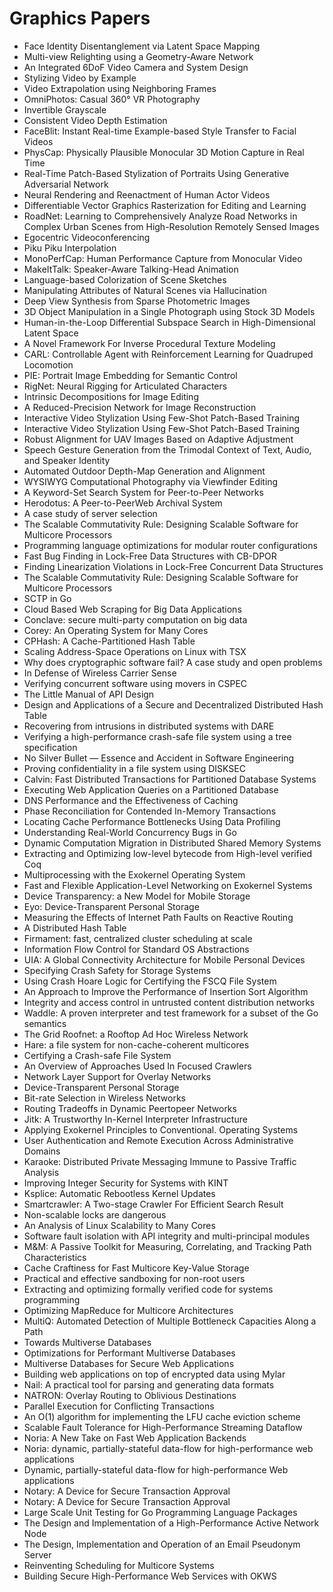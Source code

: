 # Graphics Papers

<ul>

                             

 <li><a target="_blank" href="https://github.com/manjunath5496/Graphics-Papers/blob/master/g(1).pdf" style="text-decoration:none;">Face Identity Disentanglement via Latent Space Mapping</a></li>

 <li><a target="_blank" href="https://github.com/manjunath5496/Graphics-Papers/blob/master/g(2).pdf" style="text-decoration:none;">Multi-view Relighting using a Geometry-Aware Network</a></li>

<li><a target="_blank" href="https://github.com/manjunath5496/Graphics-Papers/blob/master/g(3).pdf" style="text-decoration:none;">An Integrated 6DoF Video Camera and System Design</a></li>
 <li><a target="_blank" href="https://github.com/manjunath5496/Graphics-Papers/blob/master/g(4).pdf" style="text-decoration:none;">Stylizing Video by Example</a></li>                              
<li><a target="_blank" href="https://github.com/manjunath5496/Graphics-Papers/blob/master/g(5).pdf" style="text-decoration:none;">Video Extrapolation using Neighboring Frames</a></li>
<li><a target="_blank" href="https://github.com/manjunath5496/Graphics-Papers/blob/master/g(6).pdf" style="text-decoration:none;">OmniPhotos: Casual 360° VR Photography</a></li>
 <li><a target="_blank" href="https://github.com/manjunath5496/Graphics-Papers/blob/master/g(7).pdf" style="text-decoration:none;">Invertible Grayscale</a></li>

 <li><a target="_blank" href="https://github.com/manjunath5496/Graphics-Papers/blob/master/g(8).pdf" style="text-decoration:none;">Consistent Video Depth Estimation</a></li>
   <li><a target="_blank" href="https://github.com/manjunath5496/Graphics-Papers/blob/master/g(9).pdf" style="text-decoration:none;">FaceBlit: Instant Real-time Example-based Style Transfer to Facial Videos</a></li>
  
   
 <li><a target="_blank" href="https://github.com/manjunath5496/Graphics-Papers/blob/master/g(10).pdf" style="text-decoration:none;">PhysCap: Physically Plausible Monocular 3D Motion Capture in Real Time </a></li>                              
<li><a target="_blank" href="https://github.com/manjunath5496/Graphics-Papers/blob/master/g(11).pdf" style="text-decoration:none;">Real-Time Patch-Based Stylization of Portraits Using Generative Adversarial Network</a></li>
<li><a target="_blank" href="https://github.com/manjunath5496/Graphics-Papers/blob/master/g(12).pdf" style="text-decoration:none;">Neural Rendering and Reenactment of Human Actor Videos</a></li>
<li><a target="_blank" href="https://github.com/manjunath5496/Graphics-Papers/blob/master/g(13).pdf" style="text-decoration:none;">Differentiable Vector Graphics Rasterization for Editing and Learning</a></li>

<li><a target="_blank" href="https://github.com/manjunath5496/Graphics-Papers/blob/master/g(14).pdf" style="text-decoration:none;">RoadNet: Learning to Comprehensively Analyze
Road Networks in Complex Urban Scenes from High-Resolution Remotely Sensed Images</a></li>
                              
<li><a target="_blank" href="https://github.com/manjunath5496/Graphics-Papers/blob/master/g(15).pdf" style="text-decoration:none;">Egocentric Videoconferencing</a></li>

<li><a target="_blank" href="https://github.com/manjunath5496/Graphics-Papers/blob/master/g(16).pdf" style="text-decoration:none;">Piku Piku Interpolation</a></li>

  <li><a target="_blank" href="https://github.com/manjunath5496/Graphics-Papers/blob/master/g(17).pdf" style="text-decoration:none;">MonoPerfCap: Human Performance Capture from Monocular Video</a></li>   
  
<li><a target="_blank" href="https://github.com/manjunath5496/Graphics-Papers/blob/master/g(18).pdf" style="text-decoration:none;">MakeItTalk: Speaker-Aware Talking-Head Animation</a></li> 

  
<li><a target="_blank" href="https://github.com/manjunath5496/Graphics-Papers/blob/master/g(19).pdf" style="text-decoration:none;">Language-based Colorization of Scene Sketches</a></li> 

<li><a target="_blank" href="https://github.com/manjunath5496/Graphics-Papers/blob/master/g(20).pdf" style="text-decoration:none;">Manipulating Attributes of Natural Scenes via Hallucination</a></li>

<li><a target="_blank" href="https://github.com/manjunath5496/Graphics-Papers/blob/master/g(21).pdf" style="text-decoration:none;">Deep View Synthesis from Sparse Photometric Images</a></li>
<li><a target="_blank" href="https://github.com/manjunath5496/Graphics-Papers/blob/master/g(22).pdf" style="text-decoration:none;">3D Object Manipulation in a Single Photograph using Stock 3D Models</a></li> 
 <li><a target="_blank" href="https://github.com/manjunath5496/Graphics-Papers/blob/master/g(23).pdf" style="text-decoration:none;">Human-in-the-Loop Differential Subspace Search in High-Dimensional Latent Space</a></li> 
 

   <li><a target="_blank" href="https://github.com/manjunath5496/Graphics-Papers/blob/master/g(24).pdf" style="text-decoration:none;">A Novel Framework For Inverse Procedural Texture Modeling</a></li>
 
   <li><a target="_blank" href="https://github.com/manjunath5496/Graphics-Papers/blob/master/g(25).pdf" style="text-decoration:none;">CARL: Controllable Agent with Reinforcement Learning for Quadruped Locomotion</a></li>                              
 <li><a target="_blank" href="https://github.com/manjunath5496/Graphics-Papers/blob/master/g(26).pdf" style="text-decoration:none;">PIE: Portrait Image Embedding for Semantic Control</a></li>
 <li><a target="_blank" href="https://github.com/manjunath5496/Graphics-Papers/blob/master/g(27).pdf" style="text-decoration:none;">RigNet: Neural Rigging for Articulated Characters</a></li>
   
 
   <li><a target="_blank" href="https://github.com/manjunath5496/Graphics-Papers/blob/master/g(28).pdf" style="text-decoration:none;">Intrinsic Decompositions for Image Editing</a></li>
 
   <li><a target="_blank" href="https://github.com/manjunath5496/Graphics-Papers/blob/master/g(29).pdf" style="text-decoration:none;">A Reduced-Precision Network for Image Reconstruction </a></li>                              

  <li><a target="_blank" href="https://github.com/manjunath5496/Graphics-Papers/blob/master/g(30).pdf" style="text-decoration:none;">Interactive Video Stylization Using Few-Shot Patch-Based Training</a></li>
 
   <li><a target="_blank" href="https://github.com/manjunath5496/Graphics-Papers/blob/master/g(31).pdf" style="text-decoration:none;">Interactive Video Stylization Using Few-Shot Patch-Based Training</a></li> 
    <li><a target="_blank" href="https://github.com/manjunath5496/Graphics-Papers/blob/master/g(32).pdf" style="text-decoration:none;">Robust Alignment for UAV Images Based on Adaptive Adjustment</a></li> 

   <li><a target="_blank" href="https://github.com/manjunath5496/Graphics-Papers/blob/master/g(33).pdf" style="text-decoration:none;">Speech Gesture Generation from the Trimodal Context of Text, Audio, and Speaker Identity</a></li>                              

  <li><a target="_blank" href="https://github.com/manjunath5496/Graphics-Papers/blob/master/g(34).pdf" style="text-decoration:none;">Automated Outdoor Depth-Map Generation and Alignment</a></li> 
 
  <li><a target="_blank" href="https://github.com/manjunath5496/Graphics-Papers/blob/master/g(35).pdf" style="text-decoration:none;">WYSIWYG Computational Photography via Viewfinder Editing</a></li> 

  <li><a target="_blank" href="https://github.com/manjunath5496/Graphics-Papers/blob/master/g(36).pdf" style="text-decoration:none;">A Keyword-Set Search System for Peer-to-Peer
Networks</a></li> 
 
<li><a target="_blank" href="https://github.com/manjunath5496/Graphics-Papers/blob/master/g(37).pdf" style="text-decoration:none;">Herodotus: A Peer-to-PeerWeb Archival System</a></li>
 <li><a target="_blank" href="https://github.com/manjunath5496/Graphics-Papers/blob/master/g(38).pdf" style="text-decoration:none;">A case study of server selection</a></li>
<li><a target="_blank" href="https://github.com/manjunath5496/Graphics-Papers/blob/master/g(39).pdf" style="text-decoration:none;">The Scalable Commutativity Rule:
Designing Scalable Software for Multicore Processors</a></li>
 <li><a target="_blank" href="https://github.com/manjunath5496/Graphics-Papers/blob/master/g(40).pdf" style="text-decoration:none;">Programming language optimizations for modular router configurations</a></li>                              
<li><a target="_blank" href="https://github.com/manjunath5496/Graphics-Papers/blob/master/g(41).pdf" style="text-decoration:none;">Fast Bug Finding in Lock-Free Data Structures with
CB-DPOR</a></li>
<li><a target="_blank" href="https://github.com/manjunath5496/Graphics-Papers/blob/master/g(42).pdf" style="text-decoration:none;">Finding Linearization Violations in Lock-Free
Concurrent Data Structures</a></li>
 
  <li><a target="_blank" href="https://github.com/manjunath5496/Graphics-Papers/blob/master/g(43).pdf" style="text-decoration:none;">The Scalable Commutativity Rule:
Designing Scalable Software for Multicore Processors</a></li>
 <li><a target="_blank" href="https://github.com/manjunath5496/Graphics-Papers/blob/master/g(44).pdf" style="text-decoration:none;">SCTP in Go</a></li>
   <li><a target="_blank" href="https://github.com/manjunath5496/Graphics-Papers/blob/master/g(45).pdf" style="text-decoration:none;">Cloud Based Web Scraping for Big Data Applications</a></li>  
   
<li><a target="_blank" href="https://github.com/manjunath5496/Graphics-Papers/blob/master/g(46).pdf" style="text-decoration:none;">Conclave: secure multi-party computation on big data</a></li> 
                             
<li><a target="_blank" href="https://github.com/manjunath5496/Graphics-Papers/blob/master/g(47).pdf" style="text-decoration:none;">Corey: An Operating System for Many Cores</a></li>
<li><a target="_blank" href="https://github.com/manjunath5496/Graphics-Papers/blob/master/g(48).pdf" style="text-decoration:none;">CPHash: A Cache-Partitioned Hash Table</a></li>

<li><a target="_blank" href="https://github.com/manjunath5496/Graphics-Papers/blob/master/g(49).pdf" style="text-decoration:none;">Scaling Address-Space Operations on Linux with
TSX</a></li>
                              
<li><a target="_blank" href="https://github.com/manjunath5496/Graphics-Papers/blob/master/g(50).pdf" style="text-decoration:none;">Why does cryptographic software fail?
A case study and open problems</a></li>
<li><a target="_blank" href="https://github.com/manjunath5496/Graphics-Papers/blob/master/g(51).pdf" style="text-decoration:none;">In Defense of Wireless Carrier Sense</a></li>
<li><a target="_blank" href="https://github.com/manjunath5496/Graphics-Papers/blob/master/g(52).pdf" style="text-decoration:none;">Verifying concurrent software using movers in CSPEC</a></li>

<li><a target="_blank" href="https://github.com/manjunath5496/Graphics-Papers/blob/master/g(53).pdf" style="text-decoration:none;">The Little Manual of
API Design</a></li>
 
<li><a target="_blank" href="https://github.com/manjunath5496/Graphics-Papers/blob/master/g(54).pdf" style="text-decoration:none;">Design and Applications of a Secure and Decentralized Distributed Hash Table </a></li>

<li><a target="_blank" href="https://github.com/manjunath5496/Graphics-Papers/blob/master/g(55).pdf" style="text-decoration:none;">Recovering from intrusions in distributed systems with DARE</a></li>
 
  <li><a target="_blank" href="https://github.com/manjunath5496/Graphics-Papers/blob/master/g(56).pdf" style="text-decoration:none;">Verifying a high-performance crash-safe file system using a tree specification </a></li>                              

  <li><a target="_blank" href="https://github.com/manjunath5496/Graphics-Papers/blob/master/g(57).pdf" style="text-decoration:none;">No Silver Bullet — Essence and Accident in Software Engineering</a></li>
 
   <li><a target="_blank" href="https://github.com/manjunath5496/Graphics-Papers/blob/master/g(58).pdf" style="text-decoration:none;">Proving confidentiality in a file system using DISKSEC</a></li>
    <li><a target="_blank" href="https://github.com/manjunath5496/Graphics-Papers/blob/master/g(59).pdf" style="text-decoration:none;">Calvin: Fast Distributed Transactions
for Partitioned Database Systems</a></li>
 
  <li><a target="_blank" href="https://github.com/manjunath5496/Graphics-Papers/blob/master/g(60).pdf" style="text-decoration:none;">Executing Web Application Queries on a Partitioned Database </a></li>
 
   <li><a target="_blank" href="https://github.com/manjunath5496/Graphics-Papers/blob/master/g(61).pdf" style="text-decoration:none;">DNS Performance and the Effectiveness of Caching</a></li>
 
   <li><a target="_blank" href="https://github.com/manjunath5496/Graphics-Papers/blob/master/g(62).pdf" style="text-decoration:none;">Phase Reconciliation for Contended In-Memory Transactions</a></li>
 
   <li><a target="_blank" href="https://github.com/manjunath5496/Graphics-Papers/blob/master/g(63).pdf" style="text-decoration:none;">Locating Cache Performance Bottlenecks Using Data Profiling</a></li>                              

  <li><a target="_blank" href="https://github.com/manjunath5496/Graphics-Papers/blob/master/g(64).pdf" style="text-decoration:none;">Understanding Real-World Concurrency Bugs in Go</a></li>
 
   <li><a target="_blank" href="https://github.com/manjunath5496/Graphics-Papers/blob/master/g(65).pdf" style="text-decoration:none;">Dynamic Computation Migration
in Distributed Shared Memory Systems </a></li> 

   <li><a target="_blank" href="https://github.com/manjunath5496/Graphics-Papers/blob/master/g(66).pdf" style="text-decoration:none;">Extracting and Optimizing low-level bytecode from High-level verified Coq</a></li> 
 
   <li><a target="_blank" href="https://github.com/manjunath5496/Graphics-Papers/blob/master/g(67).pdf" style="text-decoration:none;">Multiprocessing with the Exokernel Operating System</a></li>                              

  <li><a target="_blank" href="https://github.com/manjunath5496/Graphics-Papers/blob/master/g(68).pdf" style="text-decoration:none;">Fast and Flexible Application-Level
Networking on Exokernel Systems</a></li> 
 
  
   <li><a target="_blank" href="https://github.com/manjunath5496/Graphics-Papers/blob/master/g(69).pdf" style="text-decoration:none;">Device Transparency: a New Model for Mobile Storage</a></li>                              

  <li><a target="_blank" href="https://github.com/manjunath5496/Graphics-Papers/blob/master/g(70).pdf" style="text-decoration:none;">Eyo: Device-Transparent Personal Storage</a></li> 
  
 
 <li><a target="_blank" href="https://github.com/manjunath5496/Graphics-Papers/blob/master/g(71).pdf" style="text-decoration:none;">Measuring the Effects of Internet Path Faults on
Reactive Routing</a></li>
 
 <li><a target="_blank" href="https://github.com/manjunath5496/Graphics-Papers/blob/master/g(72).pdf" style="text-decoration:none;">A Distributed Hash Table</a></li> 
 
 
 <li><a target="_blank" href="https://github.com/manjunath5496/Graphics-Papers/blob/master/g(73).pdf" style="text-decoration:none;">Firmament: fast, centralized cluster scheduling at scale</a></li>
  <li><a target="_blank" href="https://github.com/manjunath5496/Graphics-Papers/blob/master/g(74).pdf" style="text-decoration:none;">Information Flow Control for Standard OS Abstractions</a></li>
    <li><a target="_blank" href="https://github.com/manjunath5496/Graphics-Papers/blob/master/g(75).pdf" style="text-decoration:none;">UIA: A Global Connectivity Architecture
for Mobile Personal Devices</a></li>                        
<li><a target="_blank" href="https://github.com/manjunath5496/Graphics-Papers/blob/master/g(76).pdf" style="text-decoration:none;">Specifying Crash Safety for Storage Systems</a></li>

 <li><a target="_blank" href="https://github.com/manjunath5496/Graphics-Papers/blob/master/g(77).pdf" style="text-decoration:none;">Using Crash Hoare Logic for Certifying the FSCQ File System</a></li> 
 
 
 <li><a target="_blank" href="https://github.com/manjunath5496/Graphics-Papers/blob/master/g(78).pdf" style="text-decoration:none;">An Approach to Improve the Performance
of Insertion Sort Algorithm</a></li>
  <li><a target="_blank" href="https://github.com/manjunath5496/Graphics-Papers/blob/master/g(79).pdf" style="text-decoration:none;">Integrity and access control in untrusted content distribution networks</a></li>


 <li><a target="_blank" href="https://github.com/manjunath5496/Graphics-Papers/blob/master/g(80).pdf" style="text-decoration:none;">Waddle: A proven interpreter and test framework
for a subset of the Go semantics</a></li> 
 
 
 <li><a target="_blank" href="https://github.com/manjunath5496/Graphics-Papers/blob/master/g(81).pdf" style="text-decoration:none;">The Grid Roofnet:
a Rooftop Ad Hoc Wireless Network</a></li>
  <li><a target="_blank" href="https://github.com/manjunath5496/Graphics-Papers/blob/master/g(82).pdf" style="text-decoration:none;">Hare: a file system for non-cache-coherent multicores</a></li>

 <li><a target="_blank" href="https://github.com/manjunath5496/Graphics-Papers/blob/master/g(83).pdf" style="text-decoration:none;">Certifying a Crash-safe File System</a></li>
  <li><a target="_blank" href="https://github.com/manjunath5496/Graphics-Papers/blob/master/g(84).pdf" style="text-decoration:none;">An Overview of Approaches Used In Focused Crawlers</a></li>

 <li><a target="_blank" href="https://github.com/manjunath5496/Graphics-Papers/blob/master/g(85).pdf" style="text-decoration:none;">Network Layer Support for Overlay Networks</a></li>
  <li><a target="_blank" href="https://github.com/manjunath5496/Graphics-Papers/blob/master/g(86).pdf" style="text-decoration:none;">Device-Transparent Personal Storage</a></li>

 <li><a target="_blank" href="https://github.com/manjunath5496/Graphics-Papers/blob/master/g(87).pdf" style="text-decoration:none;">Bit-rate Selection in Wireless Networks</a></li>
  <li><a target="_blank" href="https://github.com/manjunath5496/Graphics-Papers/blob/master/g(88).pdf" style="text-decoration:none;">Routing Tradeoffs in Dynamic Peer­to­peer Networks</a></li>
  <li><a target="_blank" href="https://github.com/manjunath5496/Graphics-Papers/blob/master/g(89).pdf" style="text-decoration:none;">Jitk: A Trustworthy In-Kernel Interpreter Infrastructure</a></li>
  
  
  <li><a target="_blank" href="https://github.com/manjunath5496/Graphics-Papers/blob/master/g(90).pdf" style="text-decoration:none;"> Applying Exokernel Principles to Conventional. Operating Systems</a></li>
  <li><a target="_blank" href="https://github.com/manjunath5496/Graphics-Papers/blob/master/g(91).pdf" style="text-decoration:none;">User Authentication and Remote Execution
Across Administrative Domains</a></li>

 <li><a target="_blank" href="https://github.com/manjunath5496/Graphics-Papers/blob/master/g(92).pdf" style="text-decoration:none;">Karaoke: Distributed Private Messaging
Immune to Passive Traffic Analysis</a></li>
  <li><a target="_blank" href="https://github.com/manjunath5496/Graphics-Papers/blob/master/g(93).pdf" style="text-decoration:none;"> Improving Integer Security for Systems with KINT</a></li>
  <li><a target="_blank" href="https://github.com/manjunath5496/Graphics-Papers/blob/master/g(94).pdf" style="text-decoration:none;">Ksplice: Automatic Rebootless Kernel Updates</a></li> 
  
   <li><a target="_blank" href="https://github.com/manjunath5496/Graphics-Papers/blob/master/g(95).pdf" style="text-decoration:none;">Smartcrawler: A Two-stage Crawler For Efficient Search Result</a></li>  
  
<li><a target="_blank" href="https://github.com/manjunath5496/Graphics-Papers/blob/master/g(96).pdf" style="text-decoration:none;">Non-scalable locks are dangerous</a></li> 
  
  
<li><a target="_blank" href="https://github.com/manjunath5496/Graphics-Papers/blob/master/g(97).pdf" style="text-decoration:none;">An Analysis of Linux Scalability to Many Cores</a></li>


 <li><a target="_blank" href="https://github.com/manjunath5496/Graphics-Papers/blob/master/g(98).pdf" style="text-decoration:none;">Software fault isolation with
API integrity and multi-principal modules</a></li> 
  
   <li><a target="_blank" href="https://github.com/manjunath5496/Graphics-Papers/blob/master/g(99).pdf" style="text-decoration:none;">M&M: A Passive Toolkit for Measuring, Correlating, and Tracking Path Characteristics</a></li>  
  
<li><a target="_blank" href="https://github.com/manjunath5496/Graphics-Papers/blob/master/g(100).pdf" style="text-decoration:none;">Cache Craftiness for Fast Multicore Key-Value Storage</a></li>  
  
 <li><a target="_blank" href="https://github.com/manjunath5496/Graphics-Papers/blob/master/g(101).pdf" style="text-decoration:none;">Practical and effective sandboxing for non-root users</a></li> 
  
   <li><a target="_blank" href="https://github.com/manjunath5496/Graphics-Papers/blob/master/g(102).pdf" style="text-decoration:none;">Extracting and optimizing formally verified code for systems programming</a></li> 
  
   
 <li><a target="_blank" href="https://github.com/manjunath5496/Graphics-Papers/blob/master/g(103).pdf" style="text-decoration:none;">Optimizing MapReduce for Multicore Architectures </a></li> 
  
   <li><a target="_blank" href="https://github.com/manjunath5496/Graphics-Papers/blob/master/g(104).pdf" style="text-decoration:none;">MultiQ: Automated Detection of
Multiple Bottleneck Capacities Along a Path</a></li>  
   
 <li><a target="_blank" href="https://github.com/manjunath5496/Graphics-Papers/blob/master/g(105).pdf" style="text-decoration:none;">Towards Multiverse Databases</a></li> 
 
<li><a target="_blank" href="https://github.com/manjunath5496/Graphics-Papers/blob/master/g(106).pdf" style="text-decoration:none;">Optimizations for Performant Multiverse Databases</a></li> 
  
   <li><a target="_blank" href="https://github.com/manjunath5496/Graphics-Papers/blob/master/g(107).pdf" style="text-decoration:none;">Multiverse Databases for Secure Web Applications</a></li> 
  
   
 <li><a target="_blank" href="https://github.com/manjunath5496/Graphics-Papers/blob/master/g(108).pdf" style="text-decoration:none;">Building web applications on top of encrypted data using Mylar</a></li> 
  
   <li><a target="_blank" href="https://github.com/manjunath5496/Graphics-Papers/blob/master/g(109).pdf" style="text-decoration:none;">Nail: A practical tool for parsing and generating data formats</a></li>  
   
 <li><a target="_blank" href="https://github.com/manjunath5496/Graphics-Papers/blob/master/g(110).pdf" style="text-decoration:none;">NATRON: Overlay Routing to Oblivious Destinations </a></li>  
   
<li><a target="_blank" href="https://github.com/manjunath5496/Graphics-Papers/blob/master/g(111).pdf" style="text-decoration:none;">Parallel Execution for Conflicting Transactions</a></li> 
  
   
 <li><a target="_blank" href="https://github.com/manjunath5496/Graphics-Papers/blob/master/g(112).pdf" style="text-decoration:none;">An O(1) algorithm for implementing the LFU
cache eviction scheme</a></li> 
  
   <li><a target="_blank" href="https://github.com/manjunath5496/Graphics-Papers/blob/master/g(113).pdf" style="text-decoration:none;">Scalable Fault Tolerance for High-Performance Streaming Dataflow</a></li>  
   
<li><a target="_blank" href="https://github.com/manjunath5496/Graphics-Papers/blob/master/g(114).pdf" style="text-decoration:none;">Noria: A New Take on Fast Web Application Backends</a></li>
 <li><a target="_blank" href="https://github.com/manjunath5496/Graphics-Papers/blob/master/g(115).pdf" style="text-decoration:none;">Noria: dynamic, partially-stateful data-flow
for high-performance web applications</a></li>  
   
 <li><a target="_blank" href="https://github.com/manjunath5496/Graphics-Papers/blob/master/g(116).pdf" style="text-decoration:none;">Dynamic, partially-stateful data-flow for
high-performance Web applications</a></li>   
   
   <li><a target="_blank" href="https://github.com/manjunath5496/Graphics-Papers/blob/master/g(117).pdf" style="text-decoration:none;">Notary: A Device for Secure Transaction Approval</a></li>  
   
 <li><a target="_blank" href="https://github.com/manjunath5496/Graphics-Papers/blob/master/g(118).pdf" style="text-decoration:none;">Notary: A Device for Secure Transaction Approval</a></li>  
   
  <li><a target="_blank" href="https://github.com/manjunath5496/Graphics-Papers/blob/master/g(119).pdf" style="text-decoration:none;">Large Scale Unit Testing for Go Programming Language Packages</a></li> 
  
   <li><a target="_blank" href="https://github.com/manjunath5496/Graphics-Papers/blob/master/g(120).pdf" style="text-decoration:none;">The Design and Implementation of a
High-Performance Active Network Node</a></li>  
   
 <li><a target="_blank" href="https://github.com/manjunath5496/Graphics-Papers/blob/master/g(121).pdf" style="text-decoration:none;">The Design, Implementation and Operation
of an Email Pseudonym Server</a></li>   
   
   <li><a target="_blank" href="https://github.com/manjunath5496/Graphics-Papers/blob/master/g(122).pdf" style="text-decoration:none;">Reinventing Scheduling for Multicore Systems </a></li>  
     
<li><a target="_blank" href="https://github.com/manjunath5496/Graphics-Papers/blob/master/g(123).pdf" style="text-decoration:none;">Building Secure High-Performance Web Services with OKWS</a></li>  
   
 </ul>
   
   
